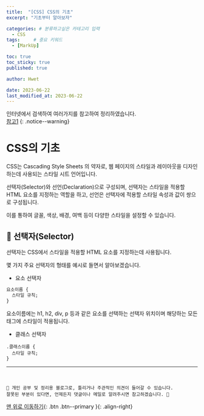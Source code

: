 ```yaml
---
title:  "[CSS] CSS의 기초"  
excerpt: "기초부터 알아보자"

categories: # 분류하고싶은 카테고리 입력
  - CSS
tags:     # 중요 키워드
  - [MarkUp]

toc: true
toc_sticky: true
published: true

author: Hwet

date: 2023-06-22
last_modified_at: 2023-06-22
---
```


인터넷에서 검색하여 여러가지를 참고하여 정리하였습니다.    
[참고1]()
{: .notice--warning}

# CSS의 기초

CSS는 Cascading Style Sheets 의 약자로, 웹 페이지의 스타일과 레이아웃을 디자인하는데 사용되는 스타일 시트 언어입니다.

선택자(Selector)와 선언(Declaration)으로 구성되며, 선택자는 스타일을 적용할 HTML 요소를 지정하는 역할을 하고, 선언은 선택자에 적용할 스타일 속성과 값이 쌍으로 구성됩니다.

이를 통하여 글꼴, 색상, 배경, 여백 등이 다양한 스타일을 설정할 수 있습니다.

## 📌 선택자(Selector)

선택자는 CSS에서 스타일을 적용할 HTML 요소를 지정하는데 사용됩니다.

몇 가지 주요 선택자의 형태를 예시로 들면서 알아보겠습니다. 

- 요소 선택자

```css
요소이름 {
  스타일 규칙;
}
```

요소이름에는 h1, h2, div, p 등과 같은 요소를 선택하는 선택자 위치이며 해당하는 모든 태그에 스타일이 적용됩니다.

- 클래스 선택자

``` 
.클래스이름 {
  스타일 규칙;
}
```







***


<br>
    
    📢 개인 공부 및 정리용 블로그로, 틀리거나 주관적인 의견이 들어갈 수 있습니다.
    잘못된 부분이 있다면, 언제든지 댓글이나 메일로 알려주시면 참고하겠습니다. 🔔

[맨 위로 이동하기](#){: .btn .btn--primary }{: .align-right}